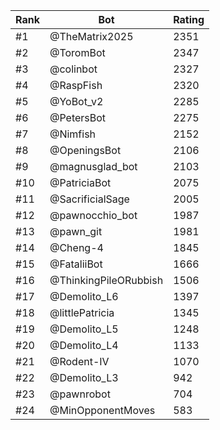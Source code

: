 Rank|Bot|Rating
---|---|---
#1|@TheMatrix2025|2351
#2|@ToromBot|2347
#3|@colinbot|2327
#4|@RaspFish|2320
#5|@YoBot_v2|2285
#6|@PetersBot|2275
#7|@Nimfish|2152
#8|@OpeningsBot|2106
#9|@magnusglad_bot|2103
#10|@PatriciaBot|2075
#11|@SacrificialSage|2005
#12|@pawnocchio_bot|1987
#13|@pawn_git|1981
#14|@Cheng-4|1845
#15|@FataliiBot|1666
#16|@ThinkingPileORubbish|1506
#17|@Demolito_L6|1397
#18|@littlePatricia|1345
#19|@Demolito_L5|1248
#20|@Demolito_L4|1133
#21|@Rodent-IV|1070
#22|@Demolito_L3|942
#23|@pawnrobot|704
#24|@MinOpponentMoves|583
